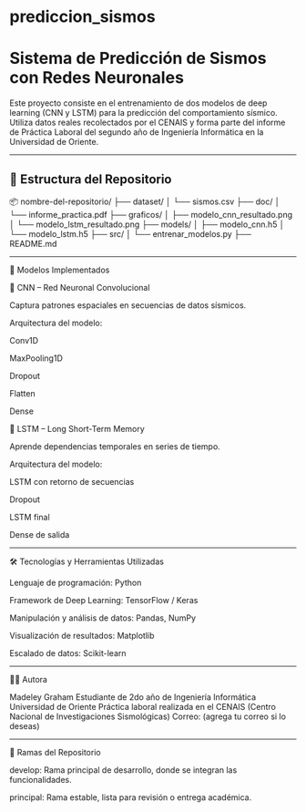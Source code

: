 # prediccion_sismos
# Sistema de Predicción de Sismos con Redes Neuronales

Este proyecto consiste en el entrenamiento de dos modelos de deep learning (CNN y LSTM) para la predicción del comportamiento sísmico. Utiliza datos reales recolectados por el CENAIS y forma parte del informe de Práctica Laboral del segundo año de Ingeniería Informática en la Universidad de Oriente.

---

## 📁 Estructura del Repositorio
📦 nombre-del-repositorio/
├── dataset/
│   └── sismos.csv
├── doc/
│   └── informe_practica.pdf
├── graficos/
│   ├── modelo_cnn_resultado.png
│   └── modelo_lstm_resultado.png
├── models/
│   ├── modelo_cnn.h5
│   └── modelo_lstm.h5
├── src/
│   └── entrenar_modelos.py
├── README.md

---

🧠 Modelos Implementados

🧩 CNN – Red Neuronal Convolucional

Captura patrones espaciales en secuencias de datos sísmicos.

Arquitectura del modelo:

Conv1D

MaxPooling1D

Dropout

Flatten

Dense



🔁 LSTM – Long Short-Term Memory

Aprende dependencias temporales en series de tiempo.

Arquitectura del modelo:

LSTM con retorno de secuencias

Dropout

LSTM final

Dense de salida




---

🛠️ Tecnologías y Herramientas Utilizadas

Lenguaje de programación: Python

Framework de Deep Learning: TensorFlow / Keras

Manipulación y análisis de datos: Pandas, NumPy

Visualización de resultados: Matplotlib

Escalado de datos: Scikit-learn



---

👩‍💻 Autora

Madeley Graham
Estudiante de 2do año de Ingeniería Informática
Universidad de Oriente
Práctica laboral realizada en el CENAIS (Centro Nacional de Investigaciones Sismológicas)
Correo: (agrega tu correo si lo deseas)


---

🔁 Ramas del Repositorio

develop: Rama principal de desarrollo, donde se integran las funcionalidades.

principal: Rama estable, lista para revisión o entrega académica.

